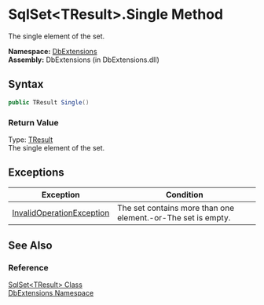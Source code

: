 SqlSet&lt;TResult>.Single Method
================================
The single element of the set.

**Namespace:** [DbExtensions][1]  
**Assembly:** DbExtensions (in DbExtensions.dll)

Syntax
------

```csharp
public TResult Single()
```

### Return Value
Type: [TResult][2]  
The single element of the set.

Exceptions
----------

Exception                      | Condition                                                    
------------------------------ | ------------------------------------------------------------ 
[InvalidOperationException][3] | The set contains more than one element.-or-The set is empty. 


See Also
--------

### Reference
[SqlSet&lt;TResult> Class][2]  
[DbExtensions Namespace][1]  

[1]: ../README.md
[2]: README.md
[3]: http://msdn.microsoft.com/en-us/library/2asft85a